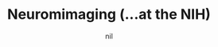 ---
title: "Neuromimaging (...at the NIH)"
project_id: 
date: nil
conference_id: ""
presenters:
   - peter_bandettini
summary: "<p>NIH Cloisters, High School Teacher workshop</p>"
file: /assets/presentations/T130.ppt
filename: T130.ppt
layout: presentation
---